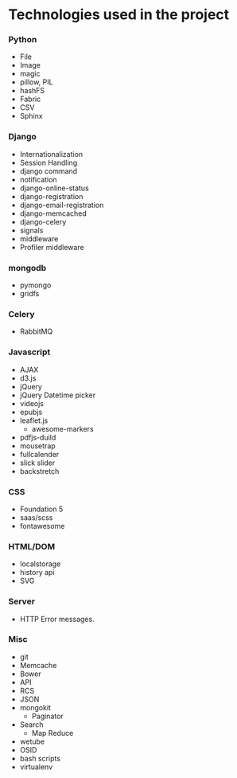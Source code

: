 # Technologies used in the project

### Python
- File
- Image
- magic
- pillow, PIL
- hashFS
- Fabric
- CSV
- Sphinx

### Django
- Internationalization
- Session Handling
- django command
- notification
- django-online-status
- django-registration
- django-email-registration
- django-memcached
- django-celery
- signals
- middleware
- Profiler middleware

### mongodb
- pymongo
- gridfs

### Celery 
- RabbitMQ

### Javascript
- AJAX
- d3.js
- jQuery
- jQuery Datetime picker
- videojs
- epubjs
- leaflet.js
    - awesome-markers
- pdfjs-duild
- mousetrap
- fullcalender
- slick slider
- backstretch

### CSS
- Foundation 5
- saas/scss
- fontawesome

### HTML/DOM
- localstorage
- history api
- SVG

### Server
- HTTP Error messages.

### Misc
- git
- Memcache
- Bower
- API
- RCS
- JSON
- mongokit
    - Paginator
- Search
    - Map Reduce
- wetube
- OSID
- bash scripts
- virtualenv

